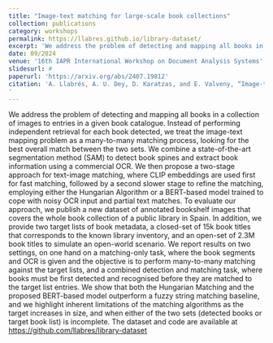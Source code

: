 ```yaml
---
title: "Image-text matching for large-scale book collections"
collection: publications
category: workshops
permalink: https://llabres.github.io/library-dataset/
excerpt: 'We address the problem of detecting and mapping all books in a collection of images to entries in a given book catalogue. Instead of performing independent retrieval for each book detected, we treat the image-text mapping problem as a many-to-many matching process, looking for the best overall match between the two sets. We combine a state-of-the-art segmentation method (SAM) to detect book spines and extract book information using a commercial OCR. We then propose a two-stage approach for text-image matching, where CLIP embeddings are used first for fast matching, followed by a second slower stage to refine the matching, employing either the Hungarian Algorithm or a BERT-based model trained to cope with noisy OCR input and partial text matches. To evaluate our approach, we publish a new dataset of annotated bookshelf images that covers the whole book collection of a public library in Spain. In addition, we provide two target lists of book metadata, a closed-set of 15k book titles that corresponds to the known library inventory, and an open-set of 2.3M book titles to simulate an open-world scenario. We report results on two settings, on one hand on a matching-only task, where the book segments and OCR is given and the objective is to perform many-to-many matching against the target lists, and a combined detection and matching task, where books must be first detected and recognised before they are matched to the target list entries. We show that both the Hungarian Matching and the proposed BERT-based model outperform a fuzzy string matching baseline, and we highlight inherent limitations of the matching algorithms as the target increases in size, and when either of the two sets (detected books or target book list) is incomplete. The dataset and code are available at https://github.com/llabres/library-dataset'
date: 09/2024
venue: '16th IAPR International Workshop on Document Analysis Systems'
slidesurl: #
paperurl: 'https://arxiv.org/abs/2407.19812'
citation: 'A. Llabrés, A. U. Dey, D. Karatzas, and E. Valveny, “Image-text matching for large-scale book collections,” Jul. 29, 2024, arXiv: arXiv:2407.19812. doi: 10.48550/arXiv.2407.19812.
'
---
```


We address the problem of detecting and mapping all books in a collection of images to entries in a given book catalogue. Instead of performing independent retrieval for each book detected, we treat the image-text mapping problem as a many-to-many matching process, looking for the best overall match between the two sets. We combine a state-of-the-art segmentation method (SAM) to detect book spines and extract book information using a commercial OCR. We then propose a two-stage approach for text-image matching, where CLIP embeddings are used first for fast matching, followed by a second slower stage to refine the matching, employing either the Hungarian Algorithm or a BERT-based model trained to cope with noisy OCR input and partial text matches. To evaluate our approach, we publish a new dataset of annotated bookshelf images that covers the whole book collection of a public library in Spain. In addition, we provide two target lists of book metadata, a closed-set of 15k book titles that corresponds to the known library inventory, and an open-set of 2.3M book titles to simulate an open-world scenario. We report results on two settings, on one hand on a matching-only task, where the book segments and OCR is given and the objective is to perform many-to-many matching against the target lists, and a combined detection and matching task, where books must be first detected and recognised before they are matched to the target list entries. We show that both the Hungarian Matching and the proposed BERT-based model outperform a fuzzy string matching baseline, and we highlight inherent limitations of the matching algorithms as the target increases in size, and when either of the two sets (detected books or target book list) is incomplete. The dataset and code are available at https://github.com/llabres/library-dataset
